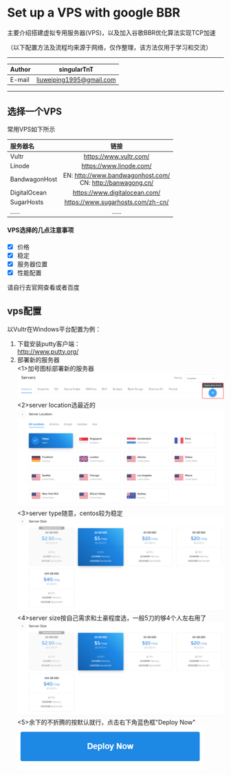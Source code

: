 # Set up a VPS with google BBR
主要介绍搭建虚拟专用服务器(VPS)，以及加入谷歌BBR优化算法实现TCP加速

（以下配置方法及流程均来源于网络，仅作整理，该方法仅用于学习和交流）
****
	
|Author|singularTnT|
|---|---
|E-mail|liuweiping1995@gmail.com


****

## 选择一个VPS
常用VPS如下所示

|服务器名 | 链接|
| :------------ |:---------------:|
|Vultr  | https://www.vultr.com/ |
|Linode  | https://www.linode.com/ |
|BandwagonHost  | EN: http://www.bandwagonhost.com/ <br>CN: http://banwagong.cn/ |
|DigitalOcean  | https://www.digitalocean.com/ |
|SugarHosts  | https://www.sugarhosts.com/zh-cn/ |
|...... | ...... |

#### VPS选择的几点注意事项
- [x] 价格
- [x] 稳定
- [x] 服务器位置
- [x] 性能配置

请自行去官网查看或者百度

## vps配置
以Vultr在Windows平台配置为例：

1. 下载安装putty客户端：<br>
http://www.putty.org/
2. 部署新的服务器<br>
	<1>加号图标部署新的服务器<br>
![deploy new server](https://github.com/singularTnT/VPS-Configuration/blob/master/pic/deploy_new_server.png)
	<2>server location选最近的<br>
![server location](https://github.com/singularTnT/VPS-Configuration/blob/master/pic/vultr_server_location.png)
	<3>server type随意，centos较为稳定
![server type](https://github.com/singularTnT/VPS-Configuration/blob/master/pic/vultr_server_size.png)
	<4>server size按自己需求和土豪程度选，一般5刀的够4个人左右用了
![server size](https://github.com/singularTnT/VPS-Configuration/blob/master/pic/vultr_server_size.png)
	<5>余下的不折腾的按默认就行，点击右下角蓝色框"Deploy Now"
![deploy now](https://github.com/singularTnT/VPS-Configuration/blob/master/pic/vultr_server_deploynow.png)

